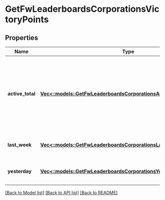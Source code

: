 # GetFwLeaderboardsCorporationsVictoryPoints

## Properties
Name | Type | Description | Notes
------------ | ------------- | ------------- | -------------
**active_total** | [**Vec<::models::GetFwLeaderboardsCorporationsActiveTotalActiveTotal1>**](get_fw_leaderboards_corporations_active_total_active_total_1.md) | Top 10 ranking of corporations active in faction warfare by total victory points. A corporation is considered \&quot;active\&quot; if they have participated in faction warfare in the past 14 days | [default to null]
**last_week** | [**Vec<::models::GetFwLeaderboardsCorporationsLastWeekLastWeek1>**](get_fw_leaderboards_corporations_last_week_last_week_1.md) | Top 10 ranking of corporations by victory points in the past week | [default to null]
**yesterday** | [**Vec<::models::GetFwLeaderboardsCorporationsYesterdayYesterday1>**](get_fw_leaderboards_corporations_yesterday_yesterday_1.md) | Top 10 ranking of corporations by victory points in the past day | [default to null]

[[Back to Model list]](../README.md#documentation-for-models) [[Back to API list]](../README.md#documentation-for-api-endpoints) [[Back to README]](../README.md)


